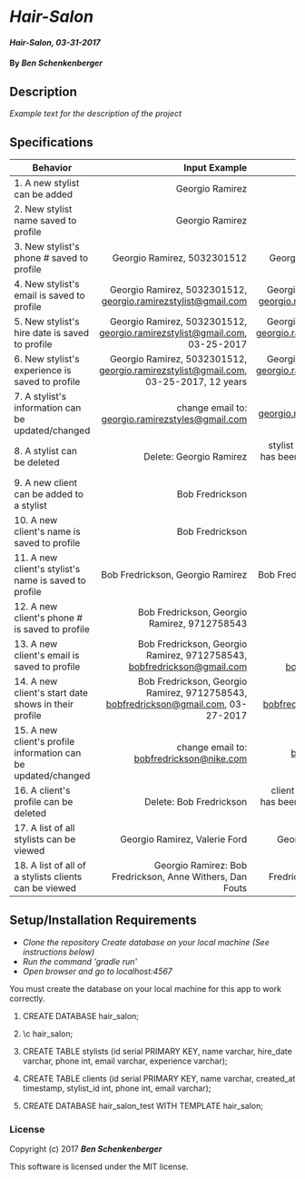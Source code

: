 # _Hair-Salon_

#### _Hair-Salon, 03-31-2017_

#### By _**Ben Schenkenberger**_

## Description
_Example text for the description of the project_


## Specifications

| Behavior                   | Input Example     | Output Example    |
| -------------------------- | -----------------:| -----------------:|
| 1. A new stylist can be added | Georgio Ramirez | Georgio Ramirez |
| 2. New stylist name saved to profile | Georgio Ramirez | Georgio Ramirez |
| 3. New stylist's phone # saved to profile | Georgio Ramirez, 5032301512 | Georgio Ramirez, 5032301512 |
| 4. New stylist's email is saved to profile | Georgio Ramirez, 5032301512, georgio.ramirezstylist@gmail.com | Georgio Ramirez, 5032301512, georgio.ramirezstylist@gmail.com |
| 5. New stylist's hire date is saved to profile | Georgio Ramirez, 5032301512, georgio.ramirezstylist@gmail.com, 03-25-2017 | Georgio Ramirez, 5032301512, georgio.ramirezstylist@gmail.com, 03-25-2017 |
| 6. New stylist's experience is saved to profile | Georgio Ramirez, 5032301512, georgio.ramirezstylist@gmail.com, 03-25-2017, 12 years | Georgio Ramirez, 5032301512, georgio.ramirezstylist@gmail.com, 03-25-2017, 12 years |
| 7. A stylist's information can be updated/changed | change email to: georgio.ramirezstyles@gmail.com | georgio.ramirezstyles@gmail.com |
| 8. A stylist can be deleted | Delete: Georgio Ramirez | stylist name: "Georgio Ramirez" has been deleted from your list of active stylists |
| 9. A new client can be added to a stylist | Bob Fredrickson | Bob Fredrickson |
| 10. A new client's name is saved to profile | Bob Fredrickson | Bob Fredrickson |
| 11. A new client's stylist's name is saved to profile | Bob Fredrickson, Georgio Ramirez | Bob Fredrickson, Georgio Ramirez |
| 12. A new client's phone # is saved to profile | Bob Fredrickson, Georgio Ramirez, 9712758543 | Bob Fredrickson, Georgio Ramirez, 9712758543 |
| 13. A new client's email is saved to profile | Bob Fredrickson, Georgio Ramirez, 9712758543, bobfredrickson@gmail.com | Bob Fredrickson, Georgio Ramirez, 9712758543, bobfredrickson@gmail.com |
| 14. A new client's start date shows in their profile | Bob Fredrickson, Georgio Ramirez, 9712758543, bobfredrickson@gmail.com, 03-27-2017 | Bob Fredrickson, Georgio Ramirez, 9712758543, bobfredrickson@gmail.com, 03-27-2017 |
| 15. A new client's profile information can be updated/changed | change email to: bobfredrickson@nike.com | bobfredrickson@nike.com |
| 16. A client's profile can be deleted | Delete: Bob Fredrickson | client name: "Bob Fredrickson" has been deleted from your list of current clients |
| 17. A list of all stylists can be viewed | Georgio Ramirez, Valerie Ford | Georgio Ramirez, Valerie Ford |
| 18. A list of all of a stylists clients can be viewed | Georgio Ramirez: Bob Fredrickson, Anne Withers, Dan Fouts | Georgio Ramirez: Bob Fredrickson, Anne Withers, Dan Fouts |

## Setup/Installation Requirements

* _Clone the repository_
*_Create database on your local machine (See instructions below)_*
* _Run the command 'gradle run'_
* _Open browser and go to localhost:4567_

You must create the database on your local machine for this app to work correctly.
 
1. CREATE DATABASE hair_salon;

2. \c hair_salon;

3. CREATE TABLE stylists (id serial PRIMARY KEY, name varchar, hire_date varchar, phone int, email varchar, experience varchar);

4. CREATE TABLE clients (id serial PRIMARY KEY, name varchar, created_at timestamp, stylist_id int, phone int, email varchar);

5. CREATE DATABASE hair_salon_test WITH TEMPLATE hair_salon;

### License

Copyright (c) 2017 **_Ben Schenkenberger_**

This software is licensed under the MIT license.
